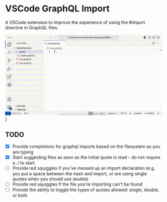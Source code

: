 # VSCode GraphQL Import

A VSCode extension to improve the experience of using the #import directive in GraphQL files.

![extension demo](./extension-demo.gif)]

## TODO

- [x] Provide completions for graphql imports based on the filesystem as you are typing
- [x] Start suggesting files as soon as the initial quote is read - do not require a ./ to start
- [ ] Provide red squiggles if you've messed up an import declaration (e.g. you put a space between the hash and import, or are using single quotes when you should use double)
- [ ] Provide red squiggles if the file you're importing can't be found
- [ ] Provide the ability to toggle the types of quotes allowed: single, double, or both
